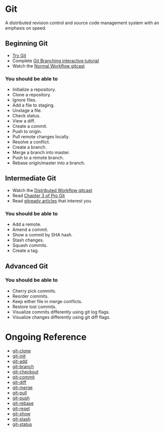 # Git

A distributed revision control and source code management system with an emphasis on speed.

## Beginning Git

* [Try Git](http://try.github.com)
* Complete [Git Branching interactive tutorial](http://pcottle.github.com/learnGitBranching)
* Watch the [Normal Workflow gitcast](http://www.youtube.com/watch?v=U1ayH6KLqxo)

### You should be able to

* Initialize a repository.
* Clone a repository.
* Ignore files.
* Add a file to staging.
* Unstage a file.
* Check status.
* View a diff.
* Create a commit.
* Push to origin.
* Pull remote changes locally.
* Resolve a conflict.
* Create a branch.
* Merge a branch into master.
* Push to a remote branch.
* Rebase origin/master into a branch.

## Intermediate Git

* Watch the [Distributed Workflow gitcast](http://www.youtube.com/watch?v=KWNIKb6sftw)
* Read [Chapter 3 of Pro Git](http://git-scm.com/book/en/Git-Branching)
* Read [gitready articles](http://gitready.com) that interest you

### You should be able to

* Add a remote.
* Amend a commit.
* Show a commit by SHA hash.
* Stash changes.
* Squash commits.
* Create a tag.

## Advanced Git

### You should be able to

* Cherry pick commits.
* Reorder commits.
* Keep either file in merge conflicts.
* Restore lost commits.
* Visualize commits differently using git log flags.
* Visualize changes differently using git diff flags.

# Ongoing Reference

* [git-clone](http://git-scm.com/docs/git-clone)
* [git-init](http://git-scm.com/docs/git-init)
* [git-add](http://git-scm.com/docs/git-add)
* [git-branch](http://git-scm.com/docs/git-branch)
* [git-checkout](http://git-scm.com/docs/git-checkout)
* [git-commit](http://git-scm.com/docs/git-commit)
* [git-diff](http://git-scm.com/docs/git-diff)
* [git-merge](http://git-scm.com/docs/git-merge)
* [git-pull](http://git-scm.com/docs/git-pull)
* [git-push](http://git-scm.com/docs/git-push)
* [git-rebase](http://git-scm.com/docs/git-rebase)
* [git-reset](http://git-scm.com/docs/git-reset)
* [git-show](http://git-scm.com/docs/git-show)
* [git-stash](http://git-scm.com/docs/git-stash)
* [git-status](http://git-scm.com/docs/git-status)
